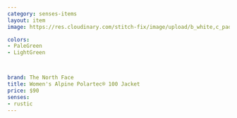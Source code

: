 ```yaml
---
category: senses-items
layout: item
image: https://res.cloudinary.com/stitch-fix/image/upload/b_white,c_pad,dpr_1.0,f_auto,h_150,q_auto,w_150/v1698886133/uxznj2vxcfhedfogv5yw.jpg

colors: 
- PaleGreen
- LightGreen



brand: The North Face
title: Women's Alpine Polartec® 100 Jacket
price: $90
senses:
- rustic
---
```







